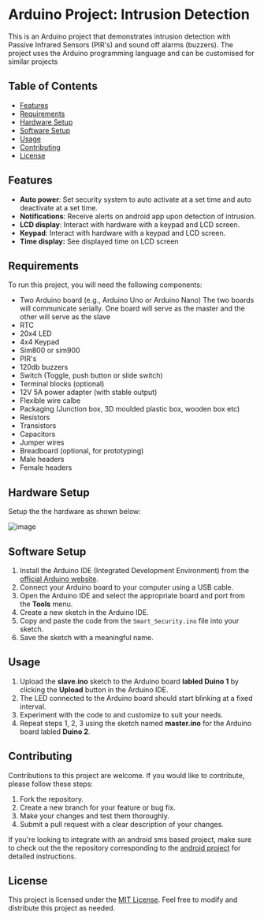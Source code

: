 # Arduino Project: Intrusion Detection

This is an Arduino project that demonstrates intrusion detection with Passive Infrared Sensors (PIR's) and sound off alarms (buzzers). The project uses the Arduino programming language and can be customised for similar projects

## Table of Contents
- [Features](#features)
- [Requirements](#requirements)
- [Hardware Setup](#hardware-setup)
- [Software Setup](#software-setup)
- [Usage](#usage)
- [Contributing](#contributing)
- [License](#license)


## Features

-  **Auto power**: Set security system to auto activate at a set time and auto deactivate at a set time.
-  **Notifications**: Receive alerts on android app upon detection of intrusion.
-  **LCD display**: Interact with hardware with a keypad and LCD screen.
-  **Keypad**: Interact with hardware with a keypad and LCD screen.
-  **Time display:** See displayed time on LCD screen

## Requirements
To run this project, you will need the following components:
- Two Arduino board (e.g., Arduino Uno or Arduino Nano)
  The two boards will communicate serially. One board will serve as the master and the other will serve as the slave
- RTC
- 20x4 LED
- 4x4 Keypad
- Sim800 or sim900
- PIR's
- 120db buzzers
- Switch (Toggle, push button or slide switch)
- Terminal blocks (optional)
- 12V 5A power adapter (with stable output)
- Flexible wire calbe
- Packaging (Junction box, 3D moulded plastic box, wooden box etc)
- Resistors
- Transistors
- Capacitors
- Jumper wires
- Breadboard (optional, for prototyping)
- Male headers
- Female headers

## Hardware Setup
Setup the the hardware as shown below:

![image](https://github.com/cgardesey/smart_security_firmware/assets/10109354/69208ca9-477b-47e1-883b-1400273117c8)



## Software Setup
1. Install the Arduino IDE (Integrated Development Environment) from the [official Arduino website](https://www.arduino.cc/en/software).
2. Connect your Arduino board to your computer using a USB cable.
3. Open the Arduino IDE and select the appropriate board and port from the **Tools** menu.
4. Create a new sketch in the Arduino IDE.
5. Copy and paste the code from the `Smart_Security.ino` file into your sketch.
6. Save the sketch with a meaningful name.

## Usage
1. Upload the **slave.ino** sketch to the Arduino board **labled Duino 1** by clicking the **Upload** button in the Arduino IDE.
2. The LED connected to the Arduino board should start blinking at a fixed interval.
3. Experiment with the code to and customize to suit your needs.
4. Repeat steps 1, 2, 3 using the sketch named **master.ino** for the Arduino board labled  **Duino 2**.

## Contributing
Contributions to this project are welcome. If you would like to contribute, please follow these steps:
1. Fork the repository.
2. Create a new branch for your feature or bug fix.
3. Make your changes and test them thoroughly.
4. Submit a pull request with a clear description of your changes.

If you're looking to integrate with an android sms based project, make sure to check out the the repository corresponding to the [android project](https://github.com/cgardesey/SmartSecurity) for detailed instructions.

## License
This project is licensed under the [MIT License](LICENSE). Feel free to modify and distribute this project as needed.
